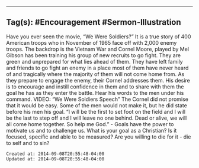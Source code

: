 
---
Tag(s): #Encouragement #Sermon-Illustration
---

Have you ever seen the movie, “We Were Soldiers?” It is a true story of 400 American troops who in November of 1965 face off with 2,000 enemy troops. The backdrop is the Vietnam War and Cornel Moore, played by Mel Gibson has been training his group of new recruits to go fight. They are green and unprepared for what lies ahead of them.
They have left family and friends to go fight an enemy in a place most of them have never heard of and tragically where the majority of them will not come home from.
As they prepare to engage the enemy, their Cornel addresses them. His desire is to encourage and instill confidence in them and to share with them the goal he has as they enter the battle. Hear his words to the men under his command.
VIDEO: “We Were Soldiers Speech”
The Cornel did not promise that it would be easy. Some of the men would not make it, but he did state before his men his goal. “I will be the first to set foot on the field and I will be the last to step off and I will leave no one behind. Dead or alive, we will all come home together. So help me God.”
\- Goals have the power to motivate us and to challenge us. What is your goal as a Christian? Is it focused, specific and able to be measured? Are you willing to die for it - die to self and to sin?

    Created at: 2014-09-08T20:55:48-04:00
    Updated at: 2014-09-08T20:55:48-04:00

